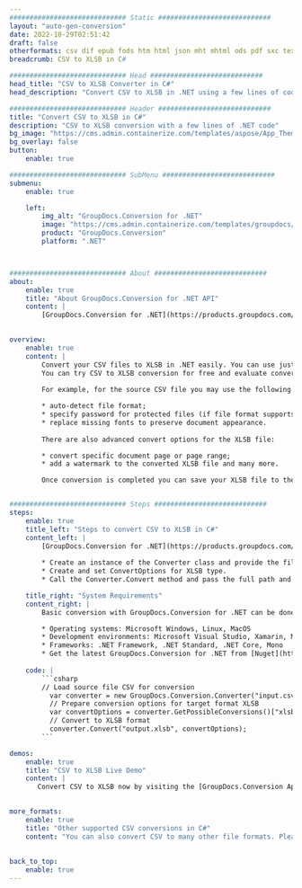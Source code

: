 ```yaml
---
############################# Static ############################
layout: "auto-gen-conversion"
date: 2022-10-29T02:51:42
draft: false
otherformats: csv dif epub fods htm html json mht mhtml ods pdf sxc tex tsv xlam xls xlsb xlsm xlsx xlt xltm xltx xml xps
breadcrumb: CSV to XLSB in C#

############################# Head ############################
head_title: "CSV to XLSB Converter in C#"
head_description: "Convert CSV to XLSB in .NET using a few lines of code. Use the GroupDocs Document Conversion API to convert over 160 file formats."

############################# Header ############################
title: "Convert CSV to XLSB in C#"
description: "CSV to XLSB conversion with a few lines of .NET code"
bg_image: "https://cms.admin.containerize.com/templates/aspose/App_Themes/V3/images/bg/header1.png"
bg_overlay: false
button:
    enable: true

############################# SubMenu ############################
submenu:
    enable: true

    left:
        img_alt: "GroupDocs.Conversion for .NET"
        image: "https://cms.admin.containerize.com/templates/groupdocs/images/product-logos/90x90-noborder/groupdocs-conversion-net.png"
        product: "GroupDocs.Conversion"
        platform: ".NET"



############################# About ############################
about:
    enable: true
    title: "About GroupDocs.Conversion for .NET API"
    content: |
        [GroupDocs.Conversion for .NET](https://products.groupdocs.com/conversion/net/) can be used to convert Microsoft Word, Excel, PowerPoint, PDF, Visio and other formats. GroupDocs.Conversion is a standalone API that is suitable for back-end and internal systems where high performance is required. It does not depend on any software such as Microsoft or Open Office.
    

overview:
    enable: true
    content: |
        Convert your CSV files to XLSB in .NET easily. You can use just a couple of C# code lines in any platform of your choice like - Windows, Linux, macOS.
        You can try CSV to XLSB conversion for free and evaluate conversion results quality.  Along with simple file conversion scenarios you can try more advanced options for loading source CSV file and for saving output XLSB result. 
        
        For example, for the source CSV file you may use the following load options:

        * auto-detect file format;
        * specify password for protected files (if file format supports it);
        * replace missing fonts to preserve document appearance.
        
        There are also advanced convert options for the XLSB file:

        * convert specific document page or page range;
        * add a watermark to the converted XLSB file and many more.

        Once conversion is completed you can save your XLSB file to the local file path or any third-party storage like FTP, Amazon S3, Google Drive, Dropbox etc. Please note - to convert CSV to XLSB there is no need for any additional software installed - like MS Office, Open Office, Adobe Acrobat Reader etc.


############################# Steps ############################
steps:
    enable: true
    title_left: "Steps to convert CSV to XLSB in C#"
    content_left: |
        [GroupDocs.Conversion for .NET](https://products.groupdocs.com/conversion/net/) makes it easy for developers to convert a CSV file to XLSB with a few lines of code.
        
        * Create an instance of the Converter class and provide the file CSV with the full path
        * Create and set ConvertOptions for XLSB type.
        * Call the Converter.Convert method and pass the full path and format (XLSB) as a parameter

    title_right: "System Requirements"
    content_right: |
        Basic conversion with GroupDocs.Conversion for .NET can be done in just a few simple steps. Our APIs are supported on all major platforms and operating systems. Before executing the code below, make sure you have the following prerequisites installed on your system.

        * Operating systems: Microsoft Windows, Linux, MacOS
        * Development environments: Microsoft Visual Studio, Xamarin, MonoDevelop
        * Frameworks: .NET Framework, .NET Standard, .NET Core, Mono
        * Get the latest GroupDocs.Conversion for .NET from [Nuget](https://www.nuget.org/packages/groupdocs.conversion)
         
    code: |
        ```csharp    
        // Load source file CSV for conversion
          var converter = new GroupDocs.Conversion.Converter("input.csv");
          // Prepare conversion options for target format XLSB
          var convertOptions = converter.GetPossibleConversions()["xlsb"].ConvertOptions;
          // Convert to XLSB format
          converter.Convert("output.xlsb", convertOptions);
        ```

demos:
    enable: true
    title: "CSV to XLSB Live Demo"
    content: |
       Convert CSV to XLSB now by visiting the [GroupDocs.Conversion App](https://products.groupdocs.app/conversion/family) website. Online demo has the following advantages
          

more_formats:
    enable: true
    title: "Other supported CSV conversions in C#"
    content: "You can also convert CSV to many other file formats. Please see the list below."
       
       
back_to_top:
    enable: true
---
```

